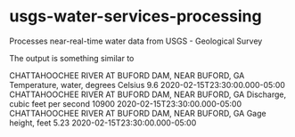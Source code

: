# usgs-water-services-processing
Processes near-real-time water data from USGS - Geological Survey

The output is something similar to

CHATTAHOOCHEE RIVER AT BUFORD DAM, NEAR BUFORD, GA Temperature, water, degrees Celsius 9.6 2020-02-15T23:30:00.000-05:00
CHATTAHOOCHEE RIVER AT BUFORD DAM, NEAR BUFORD, GA Discharge, cubic feet per second 10900 2020-02-15T23:30:00.000-05:00
CHATTAHOOCHEE RIVER AT BUFORD DAM, NEAR BUFORD, GA Gage height, feet 5.23 2020-02-15T23:30:00.000-05:00
